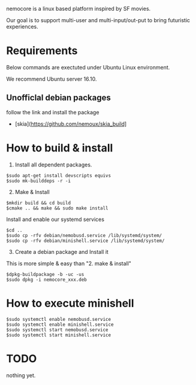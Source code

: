 nemocore is a linux based platform inspired by SF movies.

Our goal is to support multi-user and multi-input/out-put to bring futuristic experiences.

# Requirements
Below commands are exectuted under Ubuntu Linux environment.

We recommend Ubuntu server 16.10.

## Unofficlal debian packages

follow the link and install the package

* [skia](https://github.com/nemoux/skia_build]

# How to build & install

1. Install all dependent packages.

```
$sudo apt-get install devscripts equivs
$sudo mk-builddeps -r -i
```

2. Make & Install


```
$mkdir build && cd build
$cmake .. && make && sudo make install
```

Install and enable our systemd services
```
$cd ..
$sudo cp -rfv debian/nemobusd.service /lib/systemd/system/
$sudo cp -rfv debian/minishell.service /lib/systemd/system/
```

3. Create a debian package and Install it

This is more simple & easy than "2. make & install"
```
$dpkg-buildpackage -b -uc -us
$sudo dpkg -i nemocore_xxx.deb
```

# How to execute minishell

```
$sudo systemctl enable nemobusd.service
$sudo systemctl enable minishell.service
$sudo systemctl start nemobusd.service
$sudo systemctl start minishell.service
```

# TODO

nothing yet.

